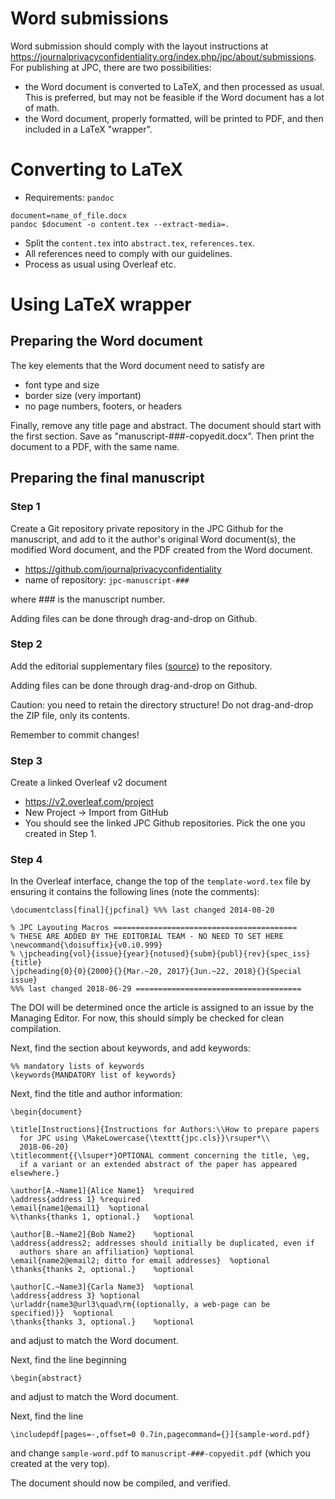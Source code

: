 # Word submissions

Word submission should comply with the layout instructions at https://journalprivacyconfidentiality.org/index.php/jpc/about/submissions. For publishing at JPC, there are two possibilities:

- the Word document is converted to LaTeX, and then processed as usual. This is preferred, but may not be feasible if the Word document has a lot of math.
- the Word document, properly formatted, will be printed to PDF, and then included in a LaTeX "wrapper".

# Converting to LaTeX

- Requirements: `pandoc`

```
document=name_of_file.docx
pandoc $document -o content.tex --extract-media=.
```

- Split the `content.tex` into `abstract.tex`, `references.tex`.
- All references need to comply with our guidelines.
- Process as usual using Overleaf etc.

# Using LaTeX wrapper

## Preparing the Word document

The key elements that the Word document need to satisfy are
- font type and size
- border size (very important)
- no page numbers, footers, or headers

Finally, remove any title page and abstract. The document should start with the first section. Save as "manuscript-###-copyedit.docx". Then print the document to a PDF, with the same name.

## Preparing the final manuscript

### Step 1
Create a Git repository private repository in the JPC Github for the manuscript, and add to it the author's original Word document(s), the modified Word document, and the PDF created from the Word document.

- https://github.com/journalprivacyconfidentiality
- name of repository: `jpc-manuscript-###`

where ### is the manuscript number.

Adding files can be done through drag-and-drop on Github.

### Step 2
Add the editorial supplementary files ([source](https://github.com/journalprivacyconfidentiality/jpc-style/releases/tag/v091jpc-editorial)) to the repository.

Adding files can be done through drag-and-drop on Github.

Caution: you need to retain the directory structure! Do not drag-and-drop the ZIP file, only its contents.

Remember to commit changes!

### Step 3
Create a  linked Overleaf v2 document

- https://v2.overleaf.com/project
- New Project -> Import from GitHub
- You should see the linked JPC Github repositories. Pick the one you created in Step 1.

### Step 4
In the Overleaf interface, change the top of the `template-word.tex` file by ensuring it contains the following lines (note the comments):

```
\documentclass[final]{jpcfinal} %%% last changed 2014-08-20

% JPC Layouting Macros =========================================
% THESE ARE ADDED BY THE EDITORIAL TEAM - NO NEED TO SET HERE
\newcommand{\doisuffix}{v0.i0.999}
% \jpcheading{vol}{issue}{year}{notused}{subm}{publ}{rev}{spec_iss}{title}
\jpcheading{0}{0}{2000}{}{Mar.~20, 2017}{Jun.~22, 2018}{}{Special issue}
%%% last changed 2018-06-29 =====================================
```
The DOI will be determined once the article is assigned to an issue by the Managing Editor. For now, this should simply be checked for clean compilation.

Next, find the section about keywords, and add keywords:
```
%% mandatory lists of keywords
\keywords{MANDATORY list of keywords}
```

Next, find the title and author information:

```
\begin{document}

\title[Instructions]{Instructions for Authors:\\How to prepare papers
  for JPC using \MakeLowercase{\texttt{jpc.cls}}\rsuper*\\
  2018-06-20}
\titlecomment{{\lsuper*}OPTIONAL comment concerning the title, \eg,
  if a variant or an extended abstract of the paper has appeared elsewhere.}

\author[A.~Name1]{Alice Name1}	%required
\address{address 1}	%required
\email{name1@email1}  %optional
%\thanks{thanks 1, optional.}	%optional

\author[B.~Name2]{Bob Name2}	%optional
\address{address2; addresses should initially be duplicated, even if
  authors share an affiliation}	%optional
\email{name2@email2; ditto for email addresses}  %optional
\thanks{thanks 2, optional.}	%optional

\author[C.~Name3]{Carla Name3}	%optional
\address{address 3}	%optional
\urladdr{name3@url3\quad\rm{(optionally, a web-page can be specified)}}  %optional
\thanks{thanks 3, optional.}	%optional
```
and adjust to match the Word document.

Next, find the line beginning
```
\begin{abstract}
```
and adjust to match the Word document.

Next, find the line
```
\includepdf[pages=-,offset=0 0.7in,pagecommand={}]{sample-word.pdf}
```
and change `sample-word.pdf` to `manuscript-###-copyedit.pdf` (which you created at the very top).

The document should now be compiled, and verified.
